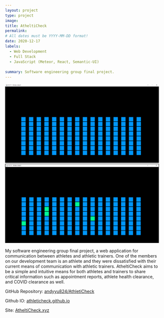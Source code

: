 ```yaml
---
layout: project
type: project
image: 
title: AtheltiCheck
permalink:
# All dates must be YYYY-MM-DD format!
date: 2020-12-17
labels:
  - Web Development
  - Full Stack
  - JavaScript (Meteor, React, Semantic-UI)

summary: Software engineering group final project.
---
```


<div class="ui small rounded images">
  <img class="ui image" src="../images/soundboard.png">
  <img class="ui image" src="../images/soundboard-play.png">
</div>

My software engineering group final project, a web application for communication between athletes and athletic trainers. One of the members on our development team is an athlete and they were dissatisfied with their current means of communication with athletic trainers. AtheltiCheck aims to be a simple and intuitive means for both athletes and trainers to share critical information such as appointment reports, athlete health clearance, and COVID clearance as well.

GitHub Repository: <a href="https://github.com/athleticheck/athleticheck"><i class="large github icon "></i>andyyu824/AthletiCheck</a>

Github IO: <a href="https://athleticheck.github.io/"><i class="large github icon "></i>athleticheck.github.io</a>

Site: <a href="athleticheck.xyz/">AtheltiCheck.xyz</a>
